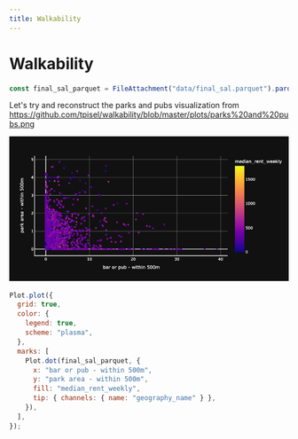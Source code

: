 ```yaml
---
title: Walkability
---
```


# Walkability

```js
const final_sal_parquet = FileAttachment("data/final_sal.parquet").parquet();
```

Let's try and reconstruct the parks and pubs visualization from
https://github.com/tpisel/walkability/blob/master/plots/parks%20and%20pubs.png

<img src="https://github.com/tpisel/walkability/blob/master/plots/parks%20and%20pubs.png?raw=true" />

```js
Plot.plot({
  grid: true,
  color: {
    legend: true,
    scheme: "plasma",
  },
  marks: [
    Plot.dot(final_sal_parquet, {
      x: "bar or pub - within 500m",
      y: "park area - within 500m",
      fill: "median_rent_weekly",
      tip: { channels: { name: "geography_name" } },
    }),
  ],
});
```
